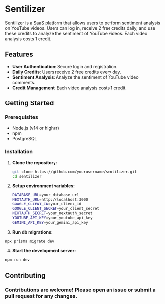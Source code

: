 # Sentilizer

Sentilizer is a SaaS platform that allows users to perform sentiment analysis on YouTube videos. Users can log in, receive 2 free credits daily, and use these credits to analyze the sentiment of YouTube videos. Each video analysis costs 1 credit.

## Features

- **User Authentication**: Secure login and registration.
- **Daily Credits**: Users receive 2 free credits every day.
- **Sentiment Analysis**: Analyze the sentiment of YouTube video comments.
- **Credit Management**: Each video analysis costs 1 credit.

## Getting Started

### Prerequisites

- Node.js (v14 or higher)
- npm 
- PostgreSQL 

### Installation

1. **Clone the repository:**

   ```bash
   git clone https://github.com/yourusername/sentilizer.git
   cd sentilizer
   ```
2. **Setup environment variables:**
   ```bash
   DATABASE_URL=your_database_url
   NEXTAUTH_URL=http://localhost:3000
   GOOGLE_CLIENT_ID=your_client_id
   GOOGLE_CLIENT_SECRET=your_client_secret
   NEXTAUTH_SECRET=your_nextauth_secret
   YOUTUBE_API_KEY=your_youtube_api_key
   GEMINI_API_KEY=your_gemini_api_key
   ```
3. **Run db migrations:**
  ```bash
  npx prisma migrate dev
  ```
4.  **Start the development server:**
  ```bash
  npm run dev
  ```
## Contributing
### Contributions are welcome! Please open an issue or submit a pull request for any changes.
